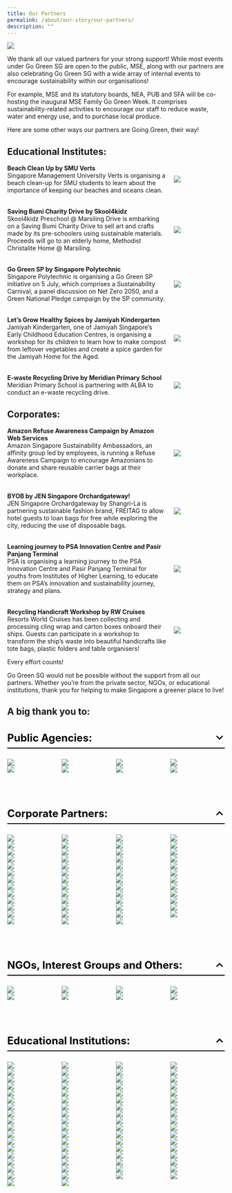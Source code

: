 ```yaml
---
title: Our Partners
permalink: /about/our-story/our-partners/
description: ""
---
```

![](/images/banner-about-us.png)

We thank all our valued partners for your strong support! 
While most events under Go Green SG are open to the public, MSE, along with our partners are also celebrating Go Green SG with a wide array of internal events to encourage sustainability within our organisations!

For example, MSE and its statutory boards, NEA, PUB and SFA will be co-hosting the inaugural MSE Family Go Green Week. It comprises sustainability-related activities to encourage our staff to reduce waste, water and energy use, and to purchase local produce. 

Here are some other ways our partners are Going Green, their way!

## Educational Institutes:
<style>
	.two-col {
		display: flex;
    flex-direction: column;
		gap: 2rem;
	}
	.two-col__item {
		display: flex;
		align-items: center;
		justify-content: space-between;
		flex-wrap: wrap;
		gap: 1rem;
	}
	.two-col__item__body {
		flex: 1 1 70%;
	}
	div.two-col__item__body p,
	div.two-col__item__body p.two-col__item__title {
		margin: 0;
	}
	.two-col__item__image {
	    flex: 1 1 20%;
	}
	.two-col__item__image img {
		max-width: 100px;
    margin-right: 0;
	}
	@media (max-width: 576px) {
		.two-col__item__body {
			flex: 1 1 100%;
		}
		.two-col__item__image {
			order: -1;
		}
		.two-col__item__image img {
			margin: auto;
		}
	}
</style>
<div class="two-col">
	<!-- Item 1 -->
	<div class="two-col__item">
		<div class="two-col__item__body">
			<p class="two-col__item__title"><strong>Beach Clean Up by SMU Verts</strong></p>
			<p>Singapore Management University Verts is organising a beach clean-up for SMU students to learn about the importance of keeping our beaches and oceans clean.</p>
		</div>
		<div class="two-col__item__image">
			<img src="/images/Our%20Partners/Special%20Mentions/educational-1.png">
		</div>
	</div>
	<!-- Item 2 -->
	<div class="two-col__item">
		<div class="two-col__item__body">
			<p class="two-col__item__title"><strong>Saving Bumi Charity Drive by Skool4kidz</strong></p>
			<p>Skool4kidz Preschool @ Marsiling Drive is embarking on a Saving Bumi Charity Drive to sell art and crafts made by its pre-schoolers using sustainable materials. Proceeds will go to an elderly home, Methodist Christalite Home @ Marsiling.</p>
		</div>
		<div class="two-col__item__image">
			<img src="/images/Our%20Partners/Special%20Mentions/educational-2.png">
		</div>
	</div>
	<!-- Item 3 -->
	<div class="two-col__item">
		<div class="two-col__item__body">
			<p class="two-col__item__title"><strong>Go Green SP by Singapore Polytechnic</strong></p>
			<p>Singapore Polytechnic is organising a Go Green SP initiative on 5 July, which comprises a Sustainability Carnival, a panel discussion on Net Zero 2050, and a Green National Pledge campaign by the SP community.</p>
		</div>
		<div class="two-col__item__image">
			<img src="/images/Our%20Partners/Special%20Mentions/educational-4.png">
		</div>
	</div>
	<!-- Item 4 -->
	<div class="two-col__item">
		<div class="two-col__item__body">
			<p class="two-col__item__title"><strong>Let’s Grow Healthy Spices by Jamiyah Kindergarten</strong></p>
			<p>Jamiyah Kindergarten, one of Jamiyah Singapore’s Early Childhood Education Centres, is organising a workshop for its children to learn how to make compost from leftover vegetables and create a spice garden for the Jamiyah Home for the Aged.</p>
		</div>
		<div class="two-col__item__image">
			<img src="/images/Our%20Partners/Special%20Mentions/educational-3.png">
		</div>
	</div>
	<!-- Item 5 -->
	<div class="two-col__item">
		<div class="two-col__item__body">
			<p class="two-col__item__title"><strong>E-waste Recycling Drive by Meridian Primary School</strong></p>
			<p>Meridian Primary School is partnering with ALBA to conduct an e-waste recycling drive.
			</p>
		</div>
		<div class="two-col__item__image">
			<img src="/images/Our%20Partners/Special%20Mentions/educational-5.png">
		</div>
	</div>
</div>

## Corporates:
<div class="two-col">
			<!-- Item 1 -->
	<div class="two-col__item">
		<div class="two-col__item__body">
			<p class="two-col__item__title"><strong>Amazon Refuse Awareness Campaign by Amazon Web Services</strong></p>
			<p>Amazon Singapore Sustainability Ambassadors, an affinity group led by employees, is running a Refuse Awareness Campaign to encourage Amazonians to donate and share reusable carrier bags at their workplace.</p>
		</div>
		<div class="two-col__item__image">
			<img src="/images/Our%20Partners/Special%20Mentions/amazon.png">
		</div>
	</div>
	<!-- Item 2 -->
	<div class="two-col__item">
		<div class="two-col__item__body">
			<p class="two-col__item__title"><strong>BYOB by JEN Singapore Orchardgateway!</strong></p>
			<p>JEN Singapore Orchardgateway by Shangri-La is partnering sustainable fashion brand, FREITAG to allow hotel guests to loan bags for free while exploring the city,  reducing the use of disposable bags.</p>
		</div>
		<div class="two-col__item__image">
			<img src="/images/Our%20Partners/Corporate/jen%20singapore.png">
		</div>
	</div>
	<!-- Item 3 -->
	<div class="two-col__item">
		<div class="two-col__item__body">
			<p class="two-col__item__title"><strong>Learning journey to PSA Innovation Centre and Pasir Panjang Terminal</strong></p>
			<p>PSA is organising a learning journey to the PSA Innovation Centre and Pasir Panjang Terminal for youths from Institutes of Higher Learning, to educate them on PSA’s innovation and sustainability journey, strategy and plans.</p>
		</div>
		<div class="two-col__item__image">
			<img src="/images/Our%20Partners/Corporate/psa%20corporation.png">
		</div>
	</div>
	<!-- Item 4 -->
	<div class="two-col__item">
		<div class="two-col__item__body">
			<p class="two-col__item__title"><strong>Recycling Handicraft Workshop by RW Cruises</strong></p>
			<p>Resorts World Cruises has been collecting and processing cling wrap and carton boxes onboard their ships. Guests can participate in a workshop to transform the ship’s waste into beautiful handicrafts like tote bags, plastic folders and table organisers!</p>
		</div>
		<div class="two-col__item__image">
			<img src="/images/Our%20Partners/Corporate/resort%20world%20cruises%20(rw%20cruises).png">
		</div>
	</div>

</div>


Every effort counts!

Go Green SG would not be possible without the support from all our partners. Whether you’re from the private sector, NGOs, or educational institutions, thank you for helping to make Singapore a greener place to live! 


## A big thank you to:
<style>
	.accordion {
		margin-bottom: 1.5rem;
	}
	
	.accordion .row {
		display: grid;
		grid-template-columns: repeat(4, 1fr);
		/* gap: .5rem; */
		margin: 0;
	}
	
	.accordion .row .col {
		width: 100%;
	}
	
	.accordion > .bp-accordion-header {
		background-color: transparent;
		padding-bottom: .5rem;
		border-bottom: 2px solid black;
		font-size: 24px;
	}
	
	.bp-accordion-body {
		margin-bottom: 5rem;
	}
	
	.accordion > .bp-accordion-header:hover {
		background-color: transparent;
	}
	
	.accordion > .bp-accordion-header > .bp-accordion-button {
		display: block;
		width: 100%;
		text-decoration: none;
		margin: 0;
		color: black;
	}
	
	.bp-accordion-button::before {
		content: "";
	}
	
	.bp-accordion-button.sgds-icon-plus {
		content: "";
	}
	
	.bp-accordion-button.sgds-icon-minus {
		content: "";
	}
	
	.bp-accordion-button-wrapper {
		display: flex;
		justify-content: space-between;
		align-items: center;
	}
	
	.arrow-icon {
		transition: all .5s;
		transform: rotate(180deg);
	}
	
	.accordion:first-child .arrow-icon {
		transform: rotate(0);
	}
	
	.bp-accordion-header:has( > .bp-accordion-button.sgds-icon-plus) .arrow-icon {
	transform: rotate(180deg);
	}
	
	.bp-accordion-header:has( > .bp-accordion-button.sgds-icon-minus) .arrow-icon {
	transform: rotate(0);
	}
</style>
 
<div class="accordion-container">
		<!-- Accordion Item 1 -->
    <div class="accordion">
        <h3 class="bp-accordion-header">
            <a class="bp-accordion-button">
							<div class="bp-accordion-button-wrapper">
									<span>Public Agencies:</span>
									<svg viewBox="0 0 24 24" height="24" width="24" xmlns="http://www.w3.org/2000/svg" class="arrow-icon"><g stroke-width="1" stroke="none" fill-rule="evenodd" fill="none" id="feArrowDown0"><g fill="currentColor" id="feArrowDown1"><path d="m6 7l6 6l6-6l2 2l-8 8l-8-8z" id="feArrowDown2"></path></g></g></svg>
							</div>
            </a>
        </h3>
						<!-- Accordion 2 - Body -->
            <div style="display: block" class="bp-accordion-body">
							<div class="row">
								<!-- Accordion Item 1 -->
								<div class="col is-one-quarter">
									<img src="/images/Our%20Partners/Public%20Agencies/govtech.png">
								</div>
								<!-- Accordion Item 2 -->
								<div class="col is-one-quarter">
									<img src="/images/Our%20Partners/Public%20Agencies/landtransportauthority.jpg">
								</div>
								<!-- Accordion Item 3 -->
								<div class="col is-one-quarter">
									<img src="/images/Our%20Partners/Public%20Agencies/ministryofsustainabilityandenvironment.jpg">
								</div>
								<!-- Accordion Item 4 -->
								<div class="col is-one-quarter">
									<img src="/images/Our%20Partners/Public%20Agencies/nationalenvironmentalagency.jpg">
								</div>
								<!-- Accordion Item 5 -->
								<div class="col is-one-quarter">
									<img src="/images/Our%20Partners//Public%20Agencies/nparks.jpg">
								</div>
								<!-- Accordion Item 6 -->
								<div class="col is-one-quarter">
									<img src="/images/Our%20Partners/Public%20Agencies/publicutilitiesboard.jpg">
								</div>
								<!-- Accordion Item 7 -->
								<div class="col is-one-quarter">
									<img src="/images/Our%20Partners/Public%20Agencies/singapore%20food%20agency%20(sfa).jpg">
								</div>
										<!-- Accordion Item 8 -->
								<div class="col is-one-quarter">
									<img src="/images/Our%20Partners/Public%20Agencies/singaporetourismboard.jpg">
								</div>
								</div>
							</div>
        </div>
    </div>
	<!-- Accordtion Item 2 -->
    <div class="accordion">
        <h3 class="bp-accordion-header">
            <a class="bp-accordion-button">
							<div class="bp-accordion-button-wrapper">
									<span>Corporate Partners:</span>
									<svg viewBox="0 0 24 24" height="24" width="24" xmlns="http://www.w3.org/2000/svg" class="arrow-icon"><g stroke-width="1" stroke="none" fill-rule="evenodd" fill="none" id="feArrowDown0"><g fill="currentColor" id="feArrowDown1"><path d="m6 7l6 6l6-6l2 2l-8 8l-8-8z" id="feArrowDown2"></path></g></g></svg>
							</div>
            </a>
        </h3>
						<!-- Accordion 2 - Body -->
            <div style="display: block" class="bp-accordion-body">
							<div class="row">
								<!-- Accordion Item 1 -->
								<div class="col is-one-quarter">
									<img src="/images/Our%20Partners/Corporate/amazon.png">
								</div>
								<!-- Accordion Item 2 -->
								<div class="col is-one-quarter">
									<img src="/images/Our%20Partners/Corporate/asia%20pacific%20breweries.png">
								</div>
								<!-- Accordion Item 3 -->
								<div class="col is-one-quarter">
									<img src="/images/Our%20Partners/Corporate/carousell.png">
								</div>
								<!-- Accordion Item 4 -->
								<div class="col is-one-quarter">
									<img src="/images/Our%20Partners/Corporate/castlery.png">
								</div>
								<!-- Accordion Item 5 -->
								<div class="col is-one-quarter">
									<img src="/images/Our%20Partners/Corporate/changi%20airport%20cycling.png">
								</div>
								<!-- Accordion Item 6 -->
								<div class="col is-one-quarter">
									<img src="/images/Our%20Partners/Corporate/city%20developments%20limited.png">
								</div>
								<!-- Accordion Item 7 -->
								<div class="col is-one-quarter">
									<img src="/images/Our%20Partners/Corporate/citysprouts.png">
								</div>
								<!-- Accordion Item 8 -->
								<div class="col is-one-quarter">
									<img src="/images/Our%20Partners/Corporate/co%20nut%20ink.PNG">
								</div>
								<!-- Accordion Item 9 -->
								<div class="col is-one-quarter">
									<img src="/images/Our%20Partners/Corporate/comcrop.png">
								</div>
								<!-- Accordion Item 10 -->
								<div class="col is-one-quarter">
									<img src="/images/Our%20Partners/Corporate/fairmont%20swissotel%20joint.png">
								</div>
								<!-- Accordion Item 11 -->
								<div class="col is-one-quarter">
									<img src="/images/Our%20Partners/Corporate/foodpanda.png">
								</div>
								<!-- Accordion Item 12 -->
								<div class="col is-one-quarter">
									<img src="/images/Our%20Partners/Corporate/gardens%20by%20the%20bay%201.png">
								</div>
								<!-- Accordion Item 13 -->
								<div class="col is-one-quarter">
									<img src="/images/Our%20Partners/Corporate/ginlee.png">
								</div>
								<!-- Accordion Item 14 -->
								<div class="col is-one-quarter">
									<img src="/images/Our%20Partners/Corporate/goodfoodpeople.png">
								</div>
								<!-- Accordion Item 15 -->
								<div class="col is-one-quarter">
									<img src="/images/Our%20Partners/Corporate/grab-logo.png">
								</div>
								<!-- Accordion Item 16 -->
								<div class="col is-one-quarter">
									<img src="/images/Our%20Partners/Corporate/green%20sproutz%20singapore.png">
								</div>
								<!-- Accordion Item 17 -->
								<div class="col is-one-quarter">
									<img src="/images/Our%20Partners/Corporate/greenscout.png">
								</div>
								<!-- Accordion Item 18 -->
								<div class="col is-one-quarter">
									<img src="/images/Our%20Partners/Corporate/holocene.png">
								</div>
								<!-- Accordion Item 19 -->
								<div class="col is-one-quarter">
									<img src="/images/Our%20Partners/Corporate/hotel%20indigo.png">
								</div>
								<!-- Accordion Item 20 -->
								<div class="col is-one-quarter">
									<img src="/images/Our%20Partners/Corporate/indie-singapore-tours.png">
								</div>
								<!-- Accordion Item 21 -->
								<div class="col is-one-quarter">
									<img src="/images/Our%20Partners/Corporate/intercontinental%20hotel.png">
								</div>
								<!-- Accordion Item 22 -->
								<div class="col is-one-quarter">
									<img src="/images/Our%20Partners/Corporate/invosystems.png">
								</div>
								<!-- Accordion Item 23 -->
								<div class="col is-one-quarter">
									<img src="/images/Our%20Partners/Corporate/jen%20singapore.png">
								</div>
								<!-- Accordion Item 24 -->
								<div class="col is-one-quarter">
									<img src="/images/Our%20Partners/Corporate/kowabunga!.png">
								</div>
								<!-- Accordion Item 25 -->
								<div class="col is-one-quarter">
									<img src="/images/Our%20Partners/Corporate/mandai%20wildlife%20group.png">
								</div>
								<!-- Accordion Item 26 -->
								<div class="col is-one-quarter">
									<img src="/images/Our%20Partners/Corporate/marina%20bay%20sands%202.png">
								</div>
								<!-- Accordion Item 27 -->
								<div class="col is-one-quarter">
									<img src="/images/Our%20Partners/Corporate/micron%20semiconductor.png">
								</div>
								<!-- Accordion Item 28 -->
								<div class="col is-one-quarter">
									<img src="/images/Our%20Partners/Corporate/mount%20faber%20leisure%20group.png">
								</div>
								<!-- Accordion Item 29 -->
								<div class="col is-one-quarter">
									<img src="/images/Our%20Partners/Corporate/mr%20bucket%20chocolaterie.png">
								</div>
								<!-- Accordion Item 30 -->
								<div class="col is-one-quarter">
									<img src="/images/Our%20Partners/Corporate/open%20farm%20community.jpg">
								</div>
								<!-- Accordion Item 31 -->
								<div class="col is-one-quarter">
									<img src="/images/Our%20Partners/Corporate/otolith%20entertainment.png">
								</div>
								<!-- Accordion Item 32 -->
								<div class="col is-one-quarter">
									<img src="/images/Our%20Partners/Corporate/park%20royal%20on%20beach%20road.png">
								</div>
								<!-- Accordion Item 33 -->
								<div class="col is-one-quarter">
									<img src="/images/Our%20Partners/Corporate/pass%20it%20on%20logo.PNG">
								</div>
								<!-- Accordion Item 34 -->
								<div class="col is-one-quarter">
									<img src="/images/Our%20Partners/Corporate/pass%20it%20on.png">
								</div>
								<!-- Accordion Item 35 -->
								<div class="col is-one-quarter">
									<img src="/images/Our%20Partners/Corporate/psa%20corporation.png">
								</div>
								<!-- Accordion Item 36 -->
								<div class="col is-one-quarter">
									<img src="/images/Our%20Partners/Corporate/resort%20world%20cruises%20(rw%20cruises).png">
								</div>
								<!-- Accordion Item 37 -->
								<div class="col is-one-quarter">
									<img src="/images/Our%20Partners/Corporate/saladstop!.png">
								</div>
								<!-- Accordion Item 38 -->
								<div class="col is-one-quarter">
									<img src="/images/Our%20Partners/Corporate/schneider%20electric.png">
								</div>
								<!-- Accordion Item 39 -->
								<div class="col is-one-quarter">
									<img src="/images/Our%20Partners/Corporate/sembcorp.png">
								</div>
								<!-- Accordion Item 40 -->
								<div class="col is-one-quarter">
									<img src="/images/Our%20Partners/Corporate/sentosa%20dev%20corp.jpg">
								</div>
								<!-- Accordion Item 41 -->
								<div class="col is-one-quarter">
									<img src="/images/Our%20Partners/Corporate/servier.png">
								</div>
								<!-- Accordion Item 42 -->
								<div class="col is-one-quarter">
									<img src="/images/Our%20Partners/Corporate/shangri-la%20singapore.png">
								</div>
								<!-- Accordion Item 43 -->
								<div class="col is-one-quarter">
									<img src="/images/Our%20Partners/Corporate/shimizu%20corporation.png">
								</div>
									<!-- Accordion Item 44 -->
								<div class="col is-one-quarter">
									<img src="/images/Our%20Partners/Corporate/susgain.png">
								</div>
									<!-- Accordion Item 45 -->
								<div class="col is-one-quarter">
									<img src="/images/Our%20Partners/Corporate/that%20wknd%20company.png">
								</div>
									<!-- Accordion Item 46 -->
								<div class="col is-one-quarter">
									<img src="/images/Our%20Partners/Corporate/the%20fullerton%20hotel%20singapore.png">
								</div>
									<!-- Accordion Item 47 -->
								<div class="col is-one-quarter">
									<img src="/images/Our%20Partners/Corporate/tribe-logo.png">
								</div>
									<!-- Accordion Item 48 -->
								<div class="col is-one-quarter">
									<img src="/images/Our%20Partners/Corporate/unabiz.png">
								</div>
									<!-- Accordion Item 49 -->
								<div class="col is-one-quarter">
									<img src="/images/Our%20Partners/Corporate/untamed%20path.png">
								</div>
									<!-- Accordion Item 50 -->
								<div class="col is-one-quarter">
									<img src="/images/Our%20Partners/Corporate/verizon%20communications.png">
								</div>
									<!-- Accordion Item 51 -->
								<div class="col is-one-quarter">
									<img src="/images/Our%20Partners/Corporate/young nautilus.png">
								</div>
								</div>
							</div>
        </div>
        <div class="accordion">
        <h3 class="bp-accordion-header">
					<a class="bp-accordion-button">
						<div class="bp-accordion-button-wrapper">
							<span>NGOs, Interest Groups and Others:</span>
							<svg viewBox="0 0 24 24" height="24" width="24" xmlns="http://www.w3.org/2000/svg" class="arrow-icon"><g stroke-width="1" stroke="none" fill-rule="evenodd" fill="none" id="feArrowDown0"><g fill="currentColor" id="feArrowDown1"><path d="m6 7l6 6l6-6l2 2l-8 8l-8-8z" id="feArrowDown2"></path></g></g></svg>
						</div>
					</a>
        </h3>
				<div class="bp-accordion-body">
					<div class="row">
															<!-- Accordion Item 1 -->
						<div class="col is-one-quarter">
							<img src="/images/Our%20Partners/NGOs%2C%20Interest%20Groups%20%26%20Others/champs%20for%20our%20environment.png">
						</div>
															<!-- Accordion Item 2 -->
						<div class="col is-one-quarter">
							<img src="/images/Our%20Partners/NGOs%2C%20Interest%20Groups%20%26%20Others/divert%20for%202nd%20life.png">
						</div>
															<!-- Accordion Item 3 -->
						<div class="col is-one-quarter">
							<img src="/images/Our%20Partners/NGOs%2C%20Interest%20Groups%20%26%20Others/living%20soil%20asia.png">
						</div>
															<!-- Accordion Item 4 -->
						<div class="col is-one-quarter">
							<img src="/images/Our%20Partners/NGOs%2C%20Interest%20Groups%20%26%20Others/metta%20welfare%20association.png">
						</div>
															<!-- Accordion Item 5 -->
						<div class="col is-one-quarter">
							<img src="/images/Our%20Partners/NGOs%2C%20Interest%20Groups%20%26%20Others/singapore%20fashion%20council.png">
						</div>
															<!-- Accordion Item 6 -->
						<div class="col is-one-quarter">
							<img src="/images/Our%20Partners/NGOs%2C%20Interest%20Groups%20%26%20Others/singapore%20furniture%20industries%20council.png">
						</div>
															<!-- Accordion Item 7 -->
						<div class="col is-one-quarter">
							<img src="/images/Our%20Partners/NGOs%2C%20Interest%20Groups%20%26%20Others/tanjong%20pagar%20town%20council.png">
						</div>
															<!-- Accordion Item 8 -->
						<div class="col is-one-quarter">
							<img src="/images/Our%20Partners/NGOs%2C%20Interest%20Groups%20%26%20Others/unleash.png">
						</div>
					</div>
				</div>
    </div>
	<div class="accordion">
        <h3 class="bp-accordion-header">
					<a class="bp-accordion-button">
						<div class="bp-accordion-button-wrapper">
							<span>Educational Institutions:</span>
							<svg viewBox="0 0 24 24" height="24" width="24" xmlns="http://www.w3.org/2000/svg" class="arrow-icon"><g stroke-width="1" stroke="none" fill-rule="evenodd" fill="none" id="feArrowDown0"><g fill="currentColor" id="feArrowDown1"><path d="m6 7l6 6l6-6l2 2l-8 8l-8-8z" id="feArrowDown2"></path></g></g></svg>
						</div>
					</a>
        </h3>
				<div class="bp-accordion-body">
					<div class="row">
						<!-- Accordion Item 1 -->
						<div class="col is-one-quarter">
							<img src="/images/Our%20Partners/Educational%20Institutes/agape%20little%20uni.png">
						</div>
						<!-- Accordion Item 2 -->
						<div class="col is-one-quarter">
							<img src="/images/Our%20Partners/Educational%20Institutes/ai%20tong%20school.png">
						</div>
						<!-- Accordion Item 3 -->
						<div class="col is-one-quarter">
							<img src="/images/Our%20Partners/Educational%20Institutes/apsn%20chaoyang%20school.png">
						</div>
						<!-- Accordion Item 4 -->
						<div class="col is-one-quarter">
							<img src="/images/Our%20Partners/Educational%20Institutes/averbel%20child%20development%20centre.png">
						</div>
						<!-- Accordion Item 5 -->
						<div class="col is-one-quarter">
							<img src="/images/Our%20Partners/Educational%20Institutes/casuarina%20primary%20school.png">
						</div>
						<!-- Accordion Item 6 -->
						<div class="col is-one-quarter">
							<img src="/images/Our%20Partners/Educational%20Institutes/cedar%20girls_%20secondary%20school.png">
						</div>
						<!-- Accordion Item 7 -->
						<div class="col is-one-quarter">
							<img src="/images/Our%20Partners/Educational%20Institutes/centre%20for%20nature-based%20climate%20solutions%20nus.png">
						</div>
						<!-- Accordion Item 8 -->
						<div class="col is-one-quarter">
							<img src="/images/Our%20Partners/Educational%20Institutes/changkat%20primary%20school.png">
						</div>
						<!-- Accordion Item 9 -->
						<div class="col is-one-quarter">
							<img src="/images/Our%20Partners/Educational%20Institutes/Educational%20Institutes/chij%20st%20joseph_s%20convent.png">
						</div>
						<!-- Accordion Item 10 -->
						<div class="col is-one-quarter">
							<img src="/images/Our%20Partners/Educational%20Institutes/chij%20st%20nicholas%20girls_%20school.png">
						</div>
						<!-- Accordion Item 11 -->
						<div class="col is-one-quarter">
							<img src="/images/Our%20Partners/Educational%20Institutes/chongzheng%20primary%20school.png">
						</div>
						<!-- Accordion Item 12 -->
						<div class="col is-one-quarter">
							<img src="/images/Our%20Partners/Educational%20Institutes/commonwealth%20secondary%20school.png">
						</div>
						<!-- Accordion Item 13 -->
						<div class="col is-one-quarter">
							<img src="/images/Our%20Partners/Educational%20Institutes/compassvale%20secondary%20school%20logo.PNG">
						</div>
						<!-- Accordion Item 14 -->
						<div class="col is-one-quarter">
							<img src="/images/Our%20Partners/Educational%20Institutes/dazhong%20primary%20school.PNG">
						</div>
						<!-- Accordion Item 15 -->
						<div class="col is-one-quarter">
							<img src="/images/Our%20Partners/Educational%20Institutes/earth%20observatory%20of%20singapore%201.png">
						</div>
						<!-- Accordion Item 16 -->
						<div class="col is-one-quarter">
							<img src="/images/Our%20Partners/Educational%20Institutes/edgefield-secondary-school.png">
						</div>
						<!-- Accordion Item 17 -->
						<div class="col is-one-quarter">
							<img src="/images/Our%20Partners/Educational%20Institutes/fengshan%20primary%20school.png">
						</div>
						<!-- Accordion Item 18 -->
						<div class="col is-one-quarter">
							<img src="/images/Our%20Partners/Educational%20Institutes/fuhua%20primary%20school.png">
						</div>
						<!-- Accordion Item 19 -->
						<div class="col is-one-quarter">
							<img src="/images/Our%20Partners/Educational%20Institutes/greendale%20primary%20school.png">
						</div>
						<!-- Accordion Item 20 -->
						<div class="col is-one-quarter">
							<img src="/images/Our%20Partners/Educational%20Institutes/greenland%20childcare%20centre.png">
						</div>
						<!-- Accordion Item 21 -->
						<div class="col is-one-quarter">
							<img src="/images/Our%20Partners/Educational%20Institutes/greenwood%20primary%20school.png">
						</div>
						<!-- Accordion Item 22 -->
						<div class="col is-one-quarter">
							<img src="/images/Our%20Partners/Educational%20Institutes/hampton%20pre-school.png">
						</div>
						<!-- Accordion Item 23 -->
						<div class="col is-one-quarter">
							<img src="/images/Our%20Partners/Educational%20Institutes/hmps%20school%20logo.png">
						</div>
						<!-- Accordion Item 24 -->
						<div class="col is-one-quarter">
							<img src="/images/Our%20Partners/Educational%20Institutes/jamiyah%20kindergarten.png">
						</div>
						<!-- Accordion Item 25 -->
						<div class="col is-one-quarter">
							<img src="/images/Our%20Partners/Educational%20Institutes/jurong%20primary%20school.png">
						</div>
						<!-- Accordion Item 26 -->
						<div class="col is-one-quarter">
							<img src="/images/Our%20Partners/Educational%20Institutes/jurong%20west%20secondary%20school.PNG">
						</div>
						<!-- Accordion Item 27 -->
						<div class="col is-one-quarter">
							<img src="/images/Our%20Partners/Educational%20Institutes/learning vision @ changi business park.png">
						</div>
						<!-- Accordion Item 28 -->
						<div class="col is-one-quarter">
							<img src="/images/Our%20Partners/Educational%20Institutes/lianhua%20primary%20school.png">
						</div>
						<!-- Accordion Item 29 -->
						<div class="col is-one-quarter">
							<img src="/images/Our%20Partners/Educational%20Institutes/marsiling%20secondary%20school%201.png">
						</div>
						<!-- Accordion Item 30 -->
						<div class="col is-one-quarter">
							<img src="/images/Our%20Partners/Educational%20Institutes/mee%20toh%20school.png">
						</div>
						<!-- Accordion Item 31 -->
						<div class="col is-one-quarter">
							<img src="/images/Our%20Partners/Educational%20Institutes/meridian%20primary%20school.png">
						</div>
						<!-- Accordion Item 32 -->
						<div class="col is-one-quarter">
							<img src="/images/Our%20Partners/Educational%20Institutes/meridian%20secondary%20school.png">
						</div>
						<!-- Accordion Item 33 -->
						<div class="col is-one-quarter">
							<img src="/images/Our%20Partners/Educational%20Institutes/my%20world.png">
						</div>
						<!-- Accordion Item 34 -->
						<div class="col is-one-quarter">
							<img src="/images/Our%20Partners/Educational%20Institutes/nan%20hua%20high%20school.jpg">
						</div>
						<!-- Accordion Item 35 -->
						<div class="col is-one-quarter">
							<img src="/images/Our%20Partners/Educational%20Institutes/nan%20hua%20primary%20school.png">
						</div>
						<!-- Accordion Item 36 -->
						<div class="col is-one-quarter">
							<img src="/images/Our%20Partners/Educational%20Institutes/nanyang%20girls%20high%20school.png">
						</div>
						<!-- Accordion Item 37 -->
						<div class="col is-one-quarter">
							<img src="/images/Our%20Partners/Educational%20Institutes/naval%20base%20secondary%20school.png">
						</div>
						<!-- Accordion Item 38 -->
						<div class="col is-one-quarter">
							<img src="/images/Our%20Partners/Educational%20Institutes/nus%20college%20of%20design%20and%20engineering.png">
						</div>
						<!-- Accordion Item 39 -->
						<div class="col is-one-quarter">
							<img src="/images/Our%20Partners/Educational%20Institutes/nus%20ridge%20view%20residential%20college.png">
						</div>
						<!-- Accordion Item 40 -->
						<div class="col is-one-quarter">
							<img src="/images/Our%20Partners/Educational%20Institutes/nyp%20geo%20council.png">
						</div>
						<!-- Accordion Item 41 -->
						<div class="col is-one-quarter">
							<img src="/images/Our%20Partners/Educational%20Institutes/pcf%20sparkletots.PNG">
						</div>
						<!-- Accordion Item 42 -->
						<div class="col is-one-quarter">
							<img src="/images/Our%20Partners/Educational%20Institutes/peicai%20secondary%20school.png">
						</div>
						<!-- Accordion Item 43 -->
						<div class="col is-one-quarter">
							<img src="/images/Our%20Partners/Educational%20Institutes/presbyterian%20high%20school.png">
						</div>
						<!-- Accordion Item 44 -->
						<div class="col is-one-quarter">
							<img src="/images/Our%20Partners/Educational%20Institutes/qihua%20primary.png">
						</div>
						<!-- Accordion Item 45 -->
						<div class="col is-one-quarter">
							<img src="/images/Our%20Partners/Educational%20Institutes/radin%20mas%20primary%20school.png">
						</div>
						<!-- Accordion Item 46 -->
						<div class="col is-one-quarter">
							<img src="/images/Our%20Partners/Educational%20Institutes/rainbow%20centre.png">
						</div>
						<!-- Accordion Item 47 -->
						<div class="col is-one-quarter">
							<img src="/images/Our%20Partners/Educational%20Institutes/rp%20logo-cmyk-high-res%20(for%20light-colored%20bg).png">
						</div>
						<!-- Accordion Item 48 -->
						<div class="col is-one-quarter">
							<img src="/images/Our%20Partners/Educational%20Institutes/sengkang%20primary%20school.png">
						</div>
						<!-- Accordion Item 49 -->
						<div class="col is-one-quarter">
							<img src="/images/Our%20Partners/Educational%20Institutes/singapore%20university%20of%20social%20sciences.png">
						</div>
						<!-- Accordion Item 50 -->
						<div class="col is-one-quarter">
							<img src="/images/Our%20Partners/Educational%20Institutes/skool4kidz%20preschool.png">
						</div>
						<!-- Accordion Item 51 -->
						<div class="col is-one-quarter">
							<img src="/images/Our%20Partners/Educational%20Institutes/smu%20verts.png">
						</div>
						<!-- Accordion Item 52 -->
						<div class="col is-one-quarter">
							<img src="/images/Our%20Partners/Educational%20Institutes/sp_marketing_logo_main_rgb_fullcolour_on_white_bg.png">
						</div>
						<!-- Accordion Item 53 -->
						<div class="col is-one-quarter">
							<img src="/images/Our%20Partners/Educational%20Institutes/st%20andrew's%20junior%20college.jpg">
						</div>
						<!-- Accordion Item 54 -->
						<div class="col is-one-quarter">
							<img src="/images/Our%20Partners/Educational%20Institutes/st%20andrew_s%20junior%20college.png">
						</div>
						<!-- Accordion Item 55 -->
						<div class="col is-one-quarter">
							<img src="/images/Our%20Partners/Educational%20Institutes/st%20anthony_s%20canossian%20secondary%20school.png">
						</div>
						<!-- Accordion Item 56 -->
						<div class="col is-one-quarter">
							<img src="/images/Our%20Partners/Educational%20Institutes/st%20anthony_s%20primary%20school.png">
						</div>
						<!-- Accordion Item 57 -->
						<div class="col is-one-quarter">
							<img src="/images/Our%20Partners/Educational%20Institutes/st%20margaret's%20primary%20school.PNG">
						</div>
						<!-- Accordion Item 58 -->
						<div class="col is-one-quarter">
							<img src="/images/Our%20Partners/Educational%20Institutes/star%20learners%20childcare.png">
						</div>
						<!-- Accordion Item 59 -->
						<div class="col is-one-quarter">
							<img src="/images/Our%20Partners/Educational%20Institutes/sunflower%20preschool.png">
						</div>
						<!-- Accordion Item 60 -->
						<div class="col is-one-quarter">
							<img src="/images/Our%20Partners/Educational%20Institutes/swallows%20_%20amazons%20kindergarten.png">
						</div>
						<!-- Accordion Item 61 -->
						<div class="col is-one-quarter">
							<img src="/images/Our%20Partners/Educational%20Institutes/tampines%20north%20primary%20school.png">
						</div>
						<!-- Accordion Item 62 -->
						<div class="col is-one-quarter">
							<img src="/images/Our%20Partners/Educational%20Institutes/tampines%20secondary%20school.png">
						</div>
										<!-- Accordion Item 63 -->
						<div class="col is-one-quarter">
							<img src="/images/Our%20Partners/Educational%20Institutes/telok%20kurau%20primary%20school.png">
						</div>
										<!-- Accordion Item 64 -->
						<div class="col is-one-quarter">
							<img src="/images/Our%20Partners/Educational%20Institutes/valour%20primary%20school.png">
						</div>
										<!-- Accordion Item 65 -->
						<div class="col is-one-quarter">
							<img src="/images/Our%20Partners/Educational%20Institutes/woodgrove%20secondary%20school.png">
						</div>
										<!-- Accordion Item 66 -->
						<div class="col is-one-quarter">
							<img src="/images/Our%20Partners/Educational%20Institutes/xingnan%20primary%20school.png">
						</div>
										<!-- Accordion Item 67 -->
						<div class="col is-one-quarter">
							<img src="/images/Our%20Partners/Educational%20Institutes/xishan%20primary%20school.png">
						</div>
										<!-- Accordion Item 68 -->
						<div class="col is-one-quarter">
							<img src="/images/Our%20Partners/Educational%20Institutes/yu%20neng%20primary%20school.png">
						</div>
										<!-- Accordion Item 69 -->
						<div class="col is-one-quarter">
							<img src="/images/Our%20Partners/Educational%20Institutes/yusof%20ishak%20secondary%20school.png">
						</div>
										<!-- Accordion Item 70 -->
						<div class="col is-one-quarter">
							<img src="/images/Our%20Partners/Educational%20Institutes/zhonghua secondary school.png">
						</div>
					</div>
        </div>
    </div>